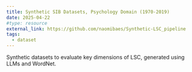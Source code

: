 ```yaml
---
title: Synthetic SIB Datasets, Psychology Domain (1970-2019)
date: 2025-04-22
#type: resource
external_link: https://github.com/naomibaes/Synthetic-LSC_pipeline
tags:
  - dataset
---
```


Synthetic datasets to evaluate key dimensions of LSC, generated using LLMs and WordNet. 

<!--more-->
